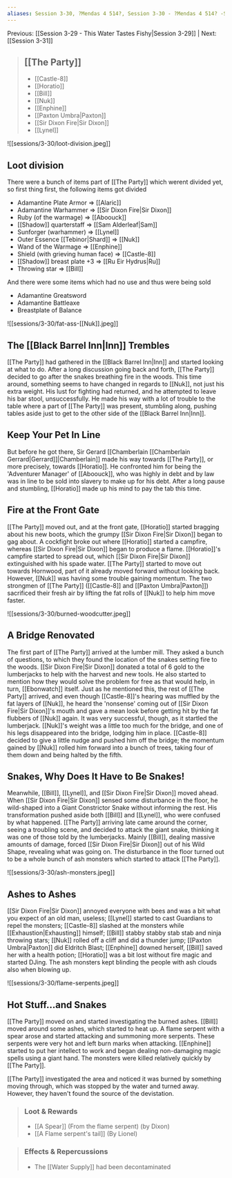 ```yaml
---
aliases: Session 3-30, ?Mendas 4 514?, Session 3-30 - ?Mendas 4 514? -Smoldering Woods
---
```

Previous: [[Session 3-29 - This Water Tastes Fishy|Session 3-29]] | Next: [[Session 3-31]]

> ## [[The Party]]
>
> - [[Castle-8]]
> - [[Horatio]]
> - [[Bill]]
> - [[Nuk]]
> - [[Enphine]]
> - [[Paxton Umbra|Paxton]]
> - [[Sir Dixon Fire|Sir Dixon]]
> - [[Lynel]]

![[sessions/3-30/loot-division.jpeg]]
## Loot division
There were a bunch of items part of [[The Party]] which werent divided yet, so first thing first, the following items got divided
- Adamantine Plate Armor => [[Alaric]]
- Adamantine Warhammer => [[Sir Dixon Fire|Sir Dixon]]
- Ruby (of the warmage) => [[Aboouck]]
- [[Shadow]] quarterstaff => [[Sam Alderleaf|Sam]]
- Sunforger (warhammer) => [[Lynel]]
- Outer Essence [[Tebinor|Shard]] => [[Nuk]]
- Wand of the Warmage => [[Enphine]]
- Shield (with grieving human face) => [[Castle-8]]
- [[Shadow]] breast plate +3 => [[Ru Eir Hydrus|Ru]]
- Throwing star => [[Bill]]

And there were some items which had no use and thus were being sold
- Adamantine Greatsword
- Adamantine Battleaxe
- Breastplate of Balance

![[sessions/3-30/fat-ass-[[Nuk]].jpeg]]
## The [[Black Barrel Inn|Inn]] Trembles
[[The Party]] had gathered in the [[Black Barrel Inn|Inn]] and started looking at what to do. After a long discussion going back and forth, [[The Party]] decided to go after the snakes breathing fire in the woods. This time around, something seems to have changed in regards to [[Nuk]], not just his extra weight. His lust for fighting had returned, and he attempted to leave his bar stool, unsuccessfully. He made his way with a lot of trouble to the table where a part of [[The Party]] was present, stumbling along, pushing tables aside just to get to the other side of the [[Black Barrel Inn|Inn]].

## Keep Your Pet In Line
But before he got there, Sir Gerard [[Chamberlain [[Chamberlain Gerrard|Gerrard]]|Chamberlain]] made his way towards [[The Party]], or more precisely, towards [[Horatio]]. He confronted him for being the 'Adventurer Manager' of [[Aboouck]], who was highly in debt and by law was in line to be sold into slavery to make up for his debt. After a long pause and stumbling, [[Horatio]] made up his mind to pay the tab this time.

## Fire at the Front Gate
[[The Party]] moved out, and at the front gate, [[Horatio]] started bragging about his new boots, which the grumpy [[Sir Dixon Fire|Sir Dixon]] began to gag about. A cockfight broke out where [[Horatio]] started a campfire, whereas [[Sir Dixon Fire|Sir Dixon]] began to produce a flame. [[Horatio]]'s campfire started to spread out, which [[Sir Dixon Fire|Sir Dixon]] extinguished with his spade water. [[The Party]] started to move out towards Hornwood, part of it already moved forward without looking back. However, [[Nuk]] was having some trouble gaining momentum. The two strongmen of [[The Party]] ([[Castle-8]] and [[Paxton Umbra|Paxton]]) sacrificed their fresh air by lifting the fat rolls of [[Nuk]] to help him move faster.

![[sessions/3-30/burned-woodcutter.jpeg]]
## A Bridge Renovated
The first part of [[The Party]] arrived at the lumber mill. They asked a bunch of questions, to which they found the location of the snakes setting fire to the woods. [[Sir Dixon Fire|Sir Dixon]] donated a total of 6 gold to the lumberjacks to help with the harvest and new tools. He also started to mention how they would solve the problem for free as that would help, in turn, [[Ebonwatch]] itself. Just as he mentioned this, the rest of [[The Party]] arrived, and even though [[Castle-8]]'s hearing was muffled by the fat layers of [[Nuk]], he heard the 'nonsense' coming out of [[Sir Dixon Fire|Sir Dixon]]'s mouth and gave a mean look before getting hit by the fat flubbers of [[Nuk]] again. It was very successful, though, as it startled the lumberjack. [[Nuk]]'s weight was a little too much for the bridge, and one of his legs disappeared into the bridge, lodging him in place. [[Castle-8]] decided to give a little nudge and pushed him off the bridge; the momentum gained by [[Nuk]] rolled him forward into a bunch of trees, taking four of them down and being halted by the fifth.

## Snakes, Why Does It Have to Be Snakes!
Meanwhile, [[Bill]], [[Lynel]], and [[Sir Dixon Fire|Sir Dixon]] moved ahead. When [[Sir Dixon Fire|Sir Dixon]] sensed some disturbance in the floor, he wild-shaped into a Giant Constrictor Snake without informing the rest. His transformation pushed aside both [[Bill]] and [[Lynel]], who were confused by what happened. [[The Party]] arriving late came around the corner, seeing a troubling scene, and decided to attack the giant snake, thinking it was one of those told by the lumberjacks. Mainly [[Bill]], dealing massive amounts of damage, forced [[Sir Dixon Fire|Sir Dixon]] out of his Wild Shape, revealing what was going on. The disturbance in the floor turned out to be a whole bunch of ash monsters which started to attack [[The Party]].

![[sessions/3-30/ash-monsters.jpeg]]
## Ashes to Ashes
[[Sir Dixon Fire|Sir Dixon]] annoyed everyone with bees and was a bit what you expect of an old man, useless; [[Lynel]] started to cast Guardians to repel the monsters; [[Castle-8]] slashed at the monsters while [[Exhaustion|Exhausting]] himself; [[Bill]] stabby stabby stab stab and ninja throwing stars; [[Nuk]] rolled off a cliff and did a thunder jump; [[Paxton Umbra|Paxton]] did Eldritch Blast; [[Enphine]] downed herself, [[Bill]] saved her with a health potion; [[Horatio]] was a bit lost without fire magic and started DJing. The ash monsters kept blinding the people with ash clouds also when blowing up.

![[sessions/3-30/flame-serpents.jpeg]]
## Hot Stuff...and Snakes
[[The Party]] moved on and started investigating the burned ashes. [[Bill]] moved around some ashes, which started to heat up. A flame serpent with a spear arose and started attacking and summoning more serpents. These serpents were very hot and left burn marks when attacking. [[Enphine]] started to put her intellect to work and began dealing non-damaging magic spells using a giant hand. The monsters were killed relatively quickly by [[The Party]].

[[The Party]] investigated the area and noticed it was burned by something moving through, which was stopped by the water and turned away. However, they haven't found the source of the devistation.

> ### Loot & Rewards
>
> - [[A Spear]] (From the flame serpent) (by Dixon)
> - [[A Flame serpent's tail]] (By Lionel)

> ### Effects & Repercussions
>
> - The [[Water Supply]] had been decontaminated
